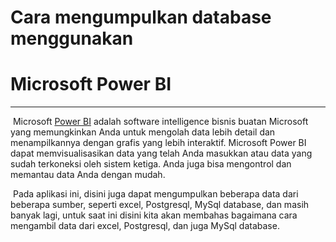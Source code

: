 # Cara mengumpulkan database menggunakan 

# Microsoft Power BI

----

​				Microsoft [Power BI](https://www.microsoft.com/en-us/download/details.aspx?id=58494) adalah software intelligence bisnis buatan Microsoft yang memungkinkan Anda untuk mengolah data lebih detail dan menampilkannya dengan grafis yang lebih interaktif. Microsoft Power BI dapat memvisualisasikan data yang telah Anda masukkan atau data yang sudah terkoneksi oleh sistem ketiga. Anda juga bisa mengontrol dan memantau data Anda dengan mudah.

​				Pada aplikasi ini, disini juga dapat mengumpulkan beberapa data dari beberapa sumber, seperti excel, Postgresql, MySql database, dan masih banyak lagi, untuk saat ini disini kita akan membahas bagaimana cara mengambil data dari excel, Postgresql, dan juga MySql database.
